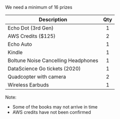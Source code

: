 We need a minimum of 16 prizes

| **Description** |**Qty**|
|-----------------|:----:|
| Echo Dot (3rd Gen)| 1 |
| AWS Credits ($125) | 2 |
| Echo Auto | 1 |
| Kindle | 1 |
| Boltune Noise Cancelling Headphones | 1 |
| DataScience Go tickets (2020) | 1 |
| Quadcopter with camera | 2 |
| Wireless Earbuds | 1 |

Note:
* Some of the books may not arrive in time
* AWS credits have not been confirmed
